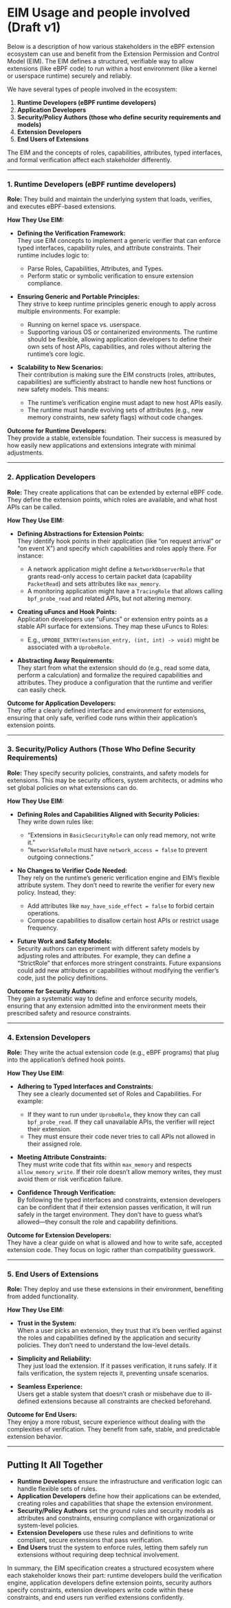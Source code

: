 # EIM Usage and people involved (Draft v1)

Below is a description of how various stakeholders in the eBPF extension ecosystem can use and benefit from the Extension Permission and Control Model (EIM). The EIM defines a structured, verifiable way to allow extensions (like eBPF code) to run within a host environment (like a kernel or userspace runtime) securely and reliably.

We have several types of people involved in the ecosystem:

1. **Runtime Developers (eBPF runtime developers)**  
2. **Application Developers**  
3. **Security/Policy Authors (those who define security requirements and models)**  
4. **Extension Developers**  
5. **End Users of Extensions**

The EIM and the concepts of roles, capabilities, attributes, typed interfaces, and formal verification affect each stakeholder differently.

---

### 1. Runtime Developers (eBPF runtime developers)  
**Role:** They build and maintain the underlying system that loads, verifies, and executes eBPF-based extensions.  

**How They Use EIM:**  
- **Defining the Verification Framework:**  
  They use EIM concepts to implement a generic verifier that can enforce typed interfaces, capability rules, and attribute constraints. Their runtime includes logic to:
  - Parse Roles, Capabilities, Attributes, and Types.
  - Perform static or symbolic verification to ensure extension compliance.
  
- **Ensuring Generic and Portable Principles:**  
  They strive to keep runtime principles generic enough to apply across multiple environments. For example:
  - Running on kernel space vs. userspace.
  - Supporting various OS or containerized environments.
  The runtime should be flexible, allowing application developers to define their own sets of host APIs, capabilities, and roles without altering the runtime’s core logic.

- **Scalability to New Scenarios:**  
  Their contribution is making sure the EIM constructs (roles, attributes, capabilities) are sufficiently abstract to handle new host functions or new safety models. This means:
  - The runtime’s verification engine must adapt to new host APIs easily.
  - The runtime must handle evolving sets of attributes (e.g., new memory constraints, new safety flags) without code changes.
  
**Outcome for Runtime Developers:**  
They provide a stable, extensible foundation. Their success is measured by how easily new applications and extensions integrate with minimal adjustments.

---

### 2. Application Developers  
**Role:** They create applications that can be extended by external eBPF code. They define the extension points, which roles are available, and what host APIs can be called.

**How They Use EIM:**  
- **Defining Abstractions for Extension Points:**  
  They identify hook points in their application (like “on request arrival” or “on event X”) and specify which capabilities and roles apply there. For instance:
  - A network application might define a `NetworkObserverRole` that grants read-only access to certain packet data (capability `PacketRead`) and sets attributes like `max_memory`.
  - A monitoring application might have a `TracingRole` that allows calling `bpf_probe_read` and related APIs, but not altering memory.

- **Creating uFuncs and Hook Points:**  
  Application developers use “uFuncs” or extension entry points as a stable API surface for extensions. They map these uFuncs to Roles:
  - E.g., `UPROBE_ENTRY(extension_entry, (int, int) -> void)` might be associated with a `UprobeRole`.
  
- **Abstracting Away Requirements:**  
  They start from what the extension should do (e.g., read some data, perform a calculation) and formalize the required capabilities and attributes. They produce a configuration that the runtime and verifier can easily check.

**Outcome for Application Developers:**  
They offer a clearly defined interface and environment for extensions, ensuring that only safe, verified code runs within their application’s extension points.

---

### 3. Security/Policy Authors (Those Who Define Security Requirements)  
**Role:** They specify security policies, constraints, and safety models for extensions. This may be security officers, system architects, or admins who set global policies on what extensions can do.

**How They Use EIM:**  
- **Defining Roles and Capabilities Aligned with Security Policies:**  
  They write down rules like:  
  - “Extensions in `BasicSecurityRole` can only read memory, not write it.”  
  - “`NetworkSafeRole` must have `network_access = false` to prevent outgoing connections.”
  
- **No Changes to Verifier Code Needed:**  
  They rely on the runtime’s generic verification engine and EIM’s flexible attribute system. They don’t need to rewrite the verifier for every new policy. Instead, they:
  - Add attributes like `may_have_side_effect = false` to forbid certain operations.
  - Compose capabilities to disallow certain host APIs or restrict usage frequency.
  
- **Future Work and Safety Models:**  
  Security authors can experiment with different safety models by adjusting roles and attributes. For example, they can define a “StrictRole” that enforces more stringent constraints. Future expansions could add new attributes or capabilities without modifying the verifier’s code, just the policy definitions.

**Outcome for Security Authors:**  
They gain a systematic way to define and enforce security models, ensuring that any extension admitted into the environment meets their prescribed safety and resource constraints.

---

### 4. Extension Developers  
**Role:** They write the actual extension code (e.g., eBPF programs) that plug into the application’s defined hook points.

**How They Use EIM:**  
- **Adhering to Typed Interfaces and Constraints:**  
  They see a clearly documented set of Roles and Capabilities. For example:
  - If they want to run under `UprobeRole`, they know they can call `bpf_probe_read`. If they call unavailable APIs, the verifier will reject their extension.
  - They must ensure their code never tries to call APIs not allowed in their assigned role.
  
- **Meeting Attribute Constraints:**  
  They must write code that fits within `max_memory` and respects `allow_memory_write`. If their role doesn’t allow memory writes, they must avoid them or risk verification failure.
  
- **Confidence Through Verification:**  
  By following the typed interfaces and constraints, extension developers can be confident that if their extension passes verification, it will run safely in the target environment. They don’t have to guess what’s allowed—they consult the role and capability definitions.

**Outcome for Extension Developers:**  
They have a clear guide on what is allowed and how to write safe, accepted extension code. They focus on logic rather than compatibility guesswork.

---

### 5. End Users of Extensions  
**Role:** They deploy and use these extensions in their environment, benefiting from added functionality.

**How They Use EIM:**  
- **Trust in the System:**  
  When a user picks an extension, they trust that it’s been verified against the roles and capabilities defined by the application and security policies. They don’t need to understand the low-level details.
  
- **Simplicity and Reliability:**  
  They just load the extension. If it passes verification, it runs safely. If it fails verification, the system rejects it, preventing unsafe scenarios.
  
- **Seamless Experience:**  
  Users get a stable system that doesn’t crash or misbehave due to ill-defined extensions because all constraints are checked beforehand.

**Outcome for End Users:**  
They enjoy a more robust, secure experience without dealing with the complexities of verification. They benefit from safe, stable, and predictable extension behavior.

---

## Putting It All Together

- **Runtime Developers** ensure the infrastructure and verification logic can handle flexible sets of rules.
- **Application Developers** define how their applications can be extended, creating roles and capabilities that shape the extension environment.
- **Security/Policy Authors** set the ground rules and security models as attributes and constraints, ensuring compliance with organizational or system-level policies.
- **Extension Developers** use these rules and definitions to write compliant, secure extensions that pass verification.
- **End Users** trust the system to enforce rules, letting them safely run extensions without requiring deep technical involvement.

In summary, the EIM specification creates a structured ecosystem where each stakeholder knows their part: runtime developers build the verification engine, application developers define extension points, security authors specify constraints, extension developers write code within these constraints, and end users run verified extensions confidently.